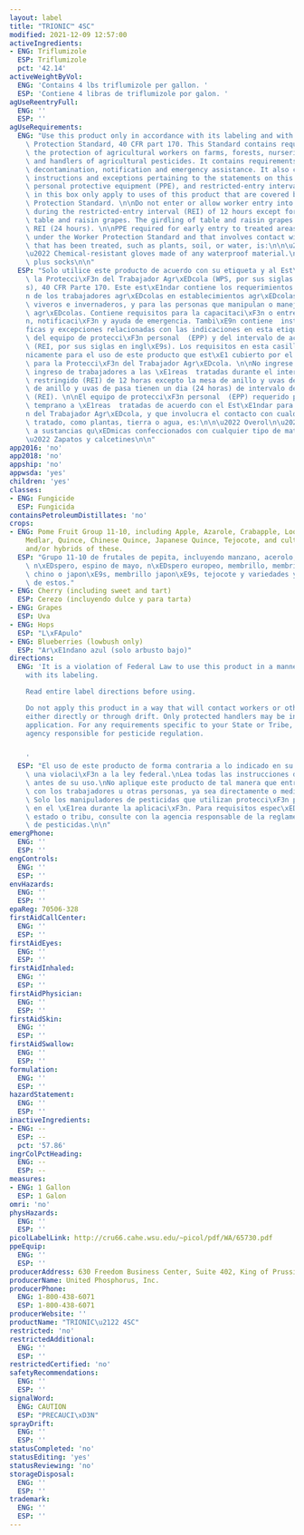 ```yaml
---
layout: label
title: "TRIONIC™ 4SC"
modified: 2021-12-09 12:57:00
activeIngredients:
- ENG: Triflumizole
  ESP: Triflumizole
  pct: '42.14'
activeWeightByVol:
  ENG: 'Contains 4 lbs triflumizole per gallon. '
  ESP: 'Contiene 4 libras de triflumizole por galon. '
agUseReentryFull:
  ENG: ''
  ESP: ''
agUseRequirements:
  ENG: "Use this product only in accordance with its labeling and with the Worker\
    \ Protection Standard, 40 CFR part 170. This Standard contains requirements for\
    \ the protection of agricultural workers on farms, forests, nurseries and greenhouses,\
    \ and handlers of agricultural pesticides. It contains requirements for training,\
    \ decontamination, notification and emergency assistance. It also contains specific\
    \ instructions and exceptions pertaining to the statements on this label and about\
    \ personal protective equipment (PPE), and restricted-entry interval. The requirements\
    \ in this box only apply to uses of this product that are covered by the Worker\
    \ Protection Standard. \n\nDo not enter or allow worker entry into treated areas\
    \ during the restricted-entry interval (REI) of 12 hours except for girdling of\
    \ table and raisin grapes. The girdling of table and raisin grapes require 1-day\
    \ REI (24 hours). \n\nPPE required for early entry to treated areas that is permitted\
    \ under the Worker Protection Standard and that involves contact with anything\
    \ that has been treated, such as plants, soil, or water, is:\n\n\u2022 Coveralls\n\
    \u2022 Chemical-resistant gloves made of any waterproof material.\n\u2022 Shoes\
    \ plus socks\n\n"
  ESP: "Solo utilice este producto de acuerdo con su etiqueta y al Est\xE1ndar para\
    \ la Protecci\xF3n del Trabajador Agr\xEDcola (WPS, por sus siglas en ingl\xE9\
    s), 40 CFR Parte 170. Este est\xE1ndar contiene los requerimientos para la protecci\xF3\
    n de los trabajadores agr\xEDcolas en establecimientos agr\xEDcolas, bosques,\
    \ viveros e invernaderos, y para las personas que manipulan o manejan pesticidas\
    \ agr\xEDcolas. Contiene requisitos para la capacitaci\xF3n o entrenamiento, descontaminaci\xF3\
    n, notificaci\xF3n y ayuda de emergencia. Tambi\xE9n contiene  instrucciones espec\xED\
    ficas y excepciones relacionadas con las indicaciones en esta etiqueta acerca\
    \ del equipo de protecci\xF3n personal  (EPP) y del intervalo de acceso restringido\
    \ (REI, por sus siglas en ingl\xE9s). Los requisitos en esta casilla aplican \xFA\
    nicamente para el uso de este producto que est\xE1 cubierto por el Est\xE1ndar\
    \ para la Protecci\xF3n del Trabajador Agr\xEDcola. \n\nNo ingrese o permita el\
    \ ingreso de trabajadores a las \xE1reas  tratadas durante el intervalo de acceso\
    \ restringido (REI) de 12 horas excepto la mesa de anillo y uvas de pasa. La mesa\
    \ de anillo y uvas de pasa tienen un dia (24 horas) de intervalo de acceso restringido\
    \ (REI). \n\nEl equipo de protecci\xF3n personal  (EPP) requerido para el acceso\
    \ temprano a \xE1reas  tratadas de acuerdo con el Est\xE1ndar para la Protecci\xF3\
    n del Trabajador Agr\xEDcola, y que involucra el contacto con cualquier material\
    \ tratado, como plantas, tierra o agua, es:\n\n\u2022 Overol\n\u2022 Guantes resistentes\
    \ a sustancias qu\xEDmicas confeccionados con cualquier tipo de material impermeable.\n\
    \u2022 Zapatos y calcetines\n\n"
app2016: 'no'
app2018: 'no'
appship: 'no'
appwsda: 'yes'
children: 'yes'
classes:
- ENG: Fungicide
  ESP: Fungicida
containsPetroleumDistillates: 'no'
crops:
- ENG: Pome Fruit Group 11-10, including Apple, Azarole, Crabapple, Loquat, Mayhaw,
    Medlar, Quince, Chinese Quince, Japanese Quince, Tejocote, and cultivars, varieties,
    and/or hybrids of these.
  ESP: "Grupo 11-10 de frutales de pepita, incluyendo manzano, acerolo, manzano silvestre,\
    \ n\xEDspero, espino de mayo, n\xEDspero europeo, membrillo, membrillo (o membrillero)\
    \ chino o japon\xE9s, membrillo japon\xE9s, tejocote y variedades y/o h\xEDbridos\
    \ de estos."
- ENG: Cherry (including sweet and tart)
  ESP: Cerezo (incluyendo dulce y para tarta)
- ENG: Grapes
  ESP: Uva
- ENG: Hops
  ESP: "L\xFApulo"
- ENG: Blueberries (lowbush only)
  ESP: "Ar\xE1ndano azul (solo arbusto bajo)"
directions:
  ENG: 'It is a violation of Federal Law to use this product in a manner inconsistent
    with its labeling.

    Read entire label directions before using.

    Do not apply this product in a way that will contact workers or other persons,
    either directly or through drift. Only protected handlers may be in the area during
    application. For any requirements specific to your State or Tribe, consult the
    agency responsible for pesticide regulation.


    '
  ESP: "El uso de este producto de forma contraria a lo indicado en su etiqueta constituye\
    \ una violaci\xF3n a la ley federal.\nLea todas las instrucciones de la etiqueta\
    \ antes de su uso.\nNo aplique este producto de tal manera que entre en contacto\
    \ con los trabajadores u otras personas, ya sea directamente o mediante deriva.\
    \ Solo los manipuladores de pesticidas que utilizan protecci\xF3n pueden estar\
    \ en el \xE1rea durante la aplicaci\xF3n. Para requisitos espec\xEDficos de su\
    \ estado o tribu, consulte con la agencia responsable de la reglamentaci\xF3n\
    \ de pesticidas.\n\n"
emergPhone:
  ENG: ''
  ESP: ''
engControls:
  ENG: ''
  ESP: ''
envHazards:
  ENG: ''
  ESP: ''
epaReg: 70506-328
firstAidCallCenter:
  ENG: ''
  ESP: ''
firstAidEyes:
  ENG: ''
  ESP: ''
firstAidInhaled:
  ENG: ''
  ESP: ''
firstAidPhysician:
  ENG: ''
  ESP: ''
firstAidSkin:
  ENG: ''
  ESP: ''
firstAidSwallow:
  ENG: ''
  ESP: ''
formulation:
  ENG: ''
  ESP: ''
hazardStatement:
  ENG: ''
  ESP: ''
inactiveIngredients:
- ENG: --
  ESP: --
  pct: '57.86'
ingrColPctHeading:
  ENG: --
  ESP: --
measures:
- ENG: 1 Gallon
  ESP: 1 Galon
omri: 'no'
physHazards:
  ENG: ''
  ESP: ''
picolLabelLink: http://cru66.cahe.wsu.edu/~picol/pdf/WA/65730.pdf
ppeEquip:
  ENG: ''
  ESP: ''
producerAddress: 630 Freedom Business Center, Suite 402, King of Prussia, PA  19406  U.S.A.
producerName: United Phosphorus, Inc.
producerPhone:
  ENG: 1-800-438-6071
  ESP: 1-800-438-6071
producerWebsite: ''
productName: "TRIONIC\u2122 4SC"
restricted: 'no'
restrictedAdditional:
  ENG: ''
  ESP: ''
restrictedCertified: 'no'
safetyRecommendations:
  ENG: ''
  ESP: ''
signalWord:
  ENG: CAUTION
  ESP: "PRECAUCI\xD3N"
sprayDrift:
  ENG: ''
  ESP: ''
statusCompleted: 'no'
statusEditing: 'yes'
statusReviewing: 'no'
storageDisposal:
  ENG: ''
  ESP: ''
trademark:
  ENG: ''
  ESP: ''
---
```

